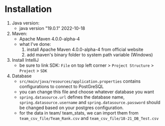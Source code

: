 # Installation
1. Java version: 
    - java version "19.0.1" 2022-10-18
2. Maven:
    - Apache Maven 4.0.0-alpha-4
    - what I've done:
        1. install Apache Maven 4.0.0-alpha-4 from official website
        2. add maven's binary folder to system path variable (Windows)
3. Install IntelliJ
    - be sure to link SDK: `File` on top left corner > `Project Structure` > `Project` > `SDK`
4. Database
    - `src/main/java/resources/application.properties` contains configurations to connect to PostGreSQL
    - you can change this file and choose whatever database you want
    - `spring.datasource.url` defines the database name, `spring.datasource.username` and `spring.datasource.password` should be changed based on your postgres configuration.
    - for the data in team/ team_stats, we can import them from `team_csv_file/Team_Rank.csv` and `team_csv_file/18-21_DB_Test.csv`

